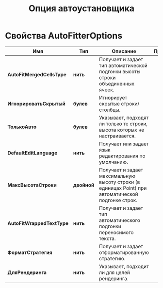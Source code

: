 ﻿---
title: Опция автоустановщика
second_title: Aspose.Cells Cloud Documen
linktitle: Опция автоустановщика
type: docs
url: /ru/auto-fitter-options/
keywords: Auto Fitter Options
description: Aspose.Cells Cloud REST API поддерживает получение файлов Excel в различных форматах файлов. SDK поддерживает различные языки разработки. Они включают Android, C#, Go, Java, NodeJS, Perl, PHP, Python, Ruby и Swift
weight: 79
kwords: Excel, Office Облако, REST API, Электронная таблица, PDF, CSV, Json, Markdown, Параметры сохранения
---
# Свойства AutoFitterOptions

Имя | Тип | Описание | Примечания
------------ | ------------- | ------------- | -------------
**AutoFitMergedCellsType** | **нить** | Получает и задает тип автоматической подгонки высоты строки объединенных ячеек. |
**ИгнорироватьСкрытый** | **булев** | Игнорирует скрытые строки/столбцы. |
**ТолькоАвто** | **булев** | Указывает, подходят ли только те строки, высота которых не настраивается. |
**DefaultEditLanguage** | **нить** | Получает или задает язык редактирования по умолчанию. |
**МаксВысотаСтроки** | **двойной** | Получает и задает максимальную высоту строки (в единицах Point) при автоматической подгонке строк. |
**AutoFitWrappedTextType** | **нить** | Получает и задает тип автоматического подгонки переносимого текста. |
**ФорматСтратегия** | **нить** | Получает и задает отформатированную стратегию. |
**ДляРендеринга** | **нить** | Указывает, подходит ли для целей рендеринга. |
